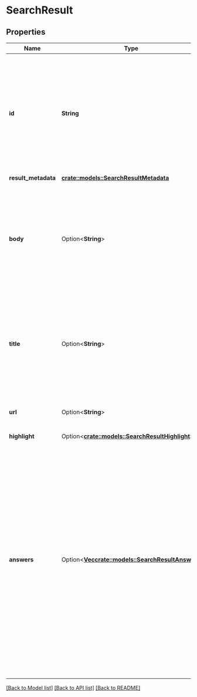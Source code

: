 # SearchResult

## Properties

Name | Type | Description | Notes
------------ | ------------- | ------------- | -------------
**id** | **String** | The unique identifier of the document in the Discovery service collection.  This property is included in responses from search skills, which are available only to Plus or Enterprise plan users. | 
**result_metadata** | [**crate::models::SearchResultMetadata**](SearchResultMetadata.md) |  | 
**body** | Option<**String**> | A description of the search result. This is taken from an abstract, summary, or highlight field in the Discovery service response, as specified in the search skill configuration. | [optional]
**title** | Option<**String**> | The title of the search result. This is taken from a title or name field in the Discovery service response, as specified in the search skill configuration. | [optional]
**url** | Option<**String**> | The URL of the original data object in its native data source. | [optional]
**highlight** | Option<[**crate::models::SearchResultHighlight**](SearchResultHighlight.md)> |  | [optional]
**answers** | Option<[**Vec<crate::models::SearchResultAnswer>**](SearchResultAnswer.md)> | An array specifying segments of text within the result that were identified as direct answers to the search query. Currently, only the single answer with the highest confidence (if any) is returned.  **Note:** This property uses the answer finding beta feature, and is available only if the search skill is connected to a Discovery v2 service instance. | [optional]

[[Back to Model list]](../README.md#documentation-for-models) [[Back to API list]](../README.md#documentation-for-api-endpoints) [[Back to README]](../README.md)


